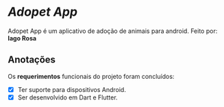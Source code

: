 # *Adopet App*
Adopet App é um aplicativo de adoção de animais para android.
Feito por: **Iago Rosa**
## Anotações
Os **requerimentos** funcionais do projeto foram concluídos:

* [x] Ter suporte para dispositivos Android.
* [x] Ser desenvolvido em Dart e Flutter.